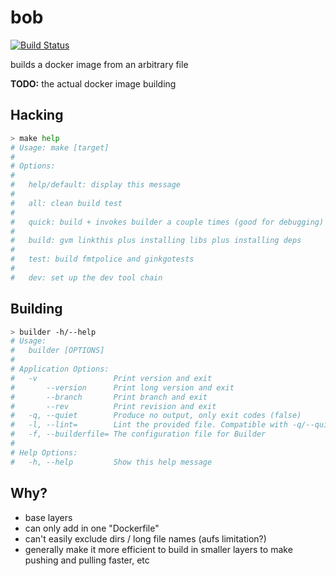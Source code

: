 bob
===

[![Build Status](https://travis-ci.org/rafecolton/bob.svg?branch=master)](https://travis-ci.org/rafecolton/bob)

builds a docker image from an arbitrary file

**TODO:** the actual docker image building

## Hacking

```bash
> make help
# Usage: make [target]
#
# Options:
#
#   help/default: display this message
#
#   all: clean build test
#
#   quick: build + invokes builder a couple times (good for debugging)
#
#   build: gvm linkthis plus installing libs plus installing deps
#
#   test: build fmtpolice and ginkgotests
#
#   dev: set up the dev tool chain
```

## Building

```bash
> builder -h/--help
# Usage:
#   builder [OPTIONS]
#
# Application Options:
#   -v                 Print version and exit
#       --version      Print long version and exit
#       --branch       Print branch and exit
#       --rev          Print revision and exit
#   -q, --quiet        Produce no output, only exit codes (false)
#   -l, --lint=        Lint the provided file. Compatible with -q/--quiet
#   -f, --builderfile= The configuration file for Builder
#
# Help Options:
#   -h, --help         Show this help message
```

## Why?

* base layers
* can only add in one "Dockerfile"
* can't easily exclude dirs / long file names (aufs limitation?)
* generally make it more efficient to build in smaller layers to make
  pushing and pulling faster, etc
